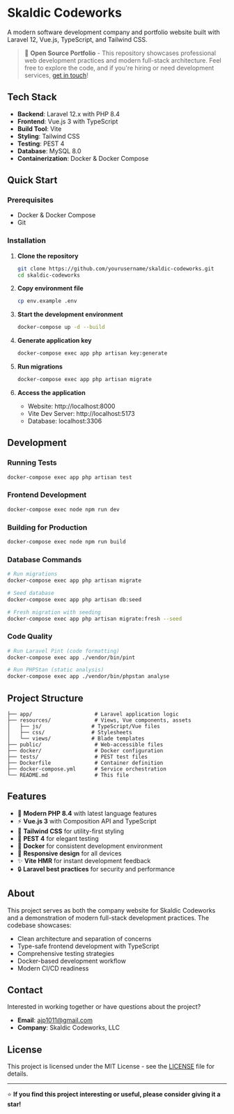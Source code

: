 # Skaldic Codeworks

A modern software development company and portfolio website built with Laravel 12, Vue.js, TypeScript, and Tailwind CSS.

> 🚀 **Open Source Portfolio** - This repository showcases professional web development practices and modern full-stack architecture. Feel free to explore the code, and if you're hiring or need development services, [get in touch](mailto:ajp1011@gmail.com)!

## Tech Stack

- **Backend**: Laravel 12.x with PHP 8.4
- **Frontend**: Vue.js 3 with TypeScript
- **Build Tool**: Vite
- **Styling**: Tailwind CSS
- **Testing**: PEST 4
- **Database**: MySQL 8.0
- **Containerization**: Docker & Docker Compose

## Quick Start

### Prerequisites
- Docker & Docker Compose
- Git

### Installation

1. **Clone the repository**
   ```bash
   git clone https://github.com/yourusername/skaldic-codeworks.git
   cd skaldic-codeworks
   ```

2. **Copy environment file**
   ```bash
   cp env.example .env
   ```

3. **Start the development environment**
   ```bash
   docker-compose up -d --build
   ```

4. **Generate application key**
   ```bash
   docker-compose exec app php artisan key:generate
   ```

5. **Run migrations**
   ```bash
   docker-compose exec app php artisan migrate
   ```

6. **Access the application**
   - Website: http://localhost:8000
   - Vite Dev Server: http://localhost:5173
   - Database: localhost:3306

## Development

### Running Tests
```bash
docker-compose exec app php artisan test
```

### Frontend Development
```bash
docker-compose exec node npm run dev
```

### Building for Production
```bash
docker-compose exec node npm run build
```

### Database Commands
```bash
# Run migrations
docker-compose exec app php artisan migrate

# Seed database
docker-compose exec app php artisan db:seed

# Fresh migration with seeding
docker-compose exec app php artisan migrate:fresh --seed
```

### Code Quality
```bash
# Run Laravel Pint (code formatting)
docker-compose exec app ./vendor/bin/pint

# Run PHPStan (static analysis)
docker-compose exec app ./vendor/bin/phpstan analyse
```

## Project Structure

```
├── app/                    # Laravel application logic
├── resources/              # Views, Vue components, assets
│   ├── js/                # TypeScript/Vue files
│   ├── css/               # Stylesheets
│   └── views/             # Blade templates
├── public/                 # Web-accessible files
├── docker/                 # Docker configuration
├── tests/                  # PEST test files
├── Dockerfile              # Container definition
├── docker-compose.yml      # Service orchestration
└── README.md               # This file
```

## Features

- 🚀 **Modern PHP 8.4** with latest language features
- ⚡ **Vue.js 3** with Composition API and TypeScript
- 🎨 **Tailwind CSS** for utility-first styling
- 🧪 **PEST 4** for elegant testing
- 🐳 **Docker** for consistent development environment
- 📱 **Responsive design** for all devices
- ✨ **Vite HMR** for instant development feedback
- 🔒 **Laravel best practices** for security and performance

## About

This project serves as both the company website for Skaldic Codeworks and a demonstration of modern full-stack development practices. The codebase showcases:

- Clean architecture and separation of concerns
- Type-safe frontend development with TypeScript
- Comprehensive testing strategies
- Docker-based development workflow
- Modern CI/CD readiness

## Contact

Interested in working together or have questions about the project?

- **Email**: ajp1011@gmail.com
- **Company**: Skaldic Codeworks, LLC

## License

This project is licensed under the MIT License - see the [LICENSE](LICENSE) file for details.

---

⭐ **If you find this project interesting or useful, please consider giving it a star!**
